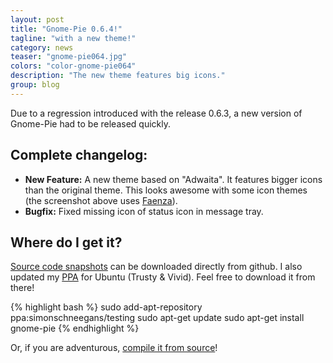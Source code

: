 ```yaml
---
layout: post
title: "Gnome-Pie 0.6.4!"
tagline: "with a new theme!"
category: news
teaser: "gnome-pie064.jpg"
colors: "color-gnome-pie064"
description: "The new theme features big icons."
group: blog
---
```


Due to a regression introduced with the release 0.6.3, a new version of Gnome-Pie had to be released quickly.

<!--more-->

## Complete changelog:

* **New Feature:** A new theme based on "Adwaita". It features bigger icons than the original theme. This looks awesome with some icon themes (the screenshot above uses [Faenza](http://tiheum.deviantart.com/art/Faenza-Icons-173323228)).
* **Bugfix:** Fixed missing icon of status icon in message tray.


## Where do I get it?

[Source code snapshots](https://github.com/Simmesimme/Gnome-Pie/tags) can be downloaded directly from github. I also updated my [PPA](https://launchpad.net/~simonschneegans/+archive/ubuntu/testing) for Ubuntu (Trusty & Vivid). Feel free to download it from there!

{% highlight bash %}
sudo add-apt-repository ppa:simonschneegans/testing
sudo apt-get update
sudo apt-get install gnome-pie
{% endhighlight %}

Or, if you are adventurous, [compile it from source](/gnome-pie.html#toc5)!
